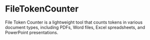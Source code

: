 # FileTokenCounter
File Token Counter is a lightweight tool that counts tokens in various document types, including PDFs, Word files, Excel spreadsheets, and PowerPoint presentations.
